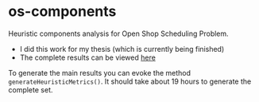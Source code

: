# os-components
Heuristic components analysis for Open Shop Scheduling Problem.

- I did this work for my thesis (which is currently being finished)
- The complete results can be viewed [here](https://docs.google.com/spreadsheets/d/1LB0aV1K83khSgiIePQiiwQVM0g236GkT4kmlp4kfC7Y/edit?usp=sharing)

To generate the main results you can evoke the method `generateHeuristicMetrics()`. It should take about 19 hours to generate the complete set.
